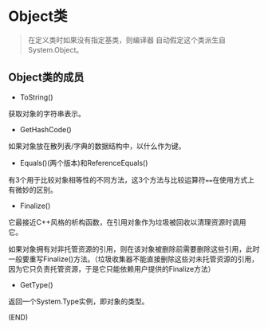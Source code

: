 # Object类    

> 在定义类时如果没有指定基类，则编译器 自动假定这个类派生自System.Object。    


## Object类的成员    

- ToString()  

获取对象的字符串表示。  

- GetHashCode()  

如果对象放在散列表/字典的数据结构中，以什么作为键。    

- Equals()(两个版本)和ReferenceEquals()    

有3个用于比较对象相等性的不同方法，这3个方法与比较运算符`==`在使用方式上有微妙的区别。    

- Finalize()    

它最接近C++风格的析构函数，在引用对象作为垃圾被回收以清理资源时调用它。    

如果对象拥有对非托管资源的引用，则在该对象被删除前需要删除这些引用，此时一般要重写Finalize()方法。（垃圾收集器不能直接删除这些对未托管资源的引用，因为它只负责托管资源，于是它只能依赖用户提供的Finalize方法）    

- GetType()    

返回一个System.Type实例，即对象的类型。    



(END)    

